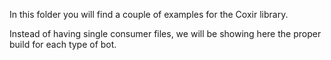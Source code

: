 In this folder you will find a couple of examples for the Coxir library.

Instead of having single consumer files, we will be showing here the proper build for each type of bot.
